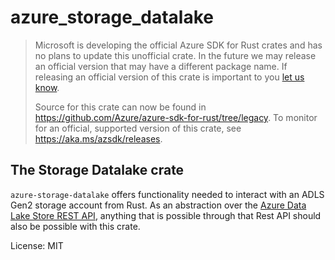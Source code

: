 # azure_storage_datalake

> Microsoft is developing the official Azure SDK for Rust crates and has no plans to update this unofficial crate.
> In the future we may release an official version that may have a different package name.
> If releasing an official version of this crate is important to you [let us know](https://github.com/Azure/azure-sdk-for-rust/issues/new/choose).
>
> Source for this crate can now be found in <https://github.com/Azure/azure-sdk-for-rust/tree/legacy>.
> To monitor for an official, supported version of this crate, see <https://aka.ms/azsdk/releases>.

## The Storage Datalake crate

`azure-storage-datalake` offers functionality needed to interact with an ADLS Gen2 storage account from Rust.
As an abstraction over the [Azure Data Lake Store REST API](https://docs.microsoft.com/en-us/rest/api/storageservices/data-lake-storage-gen2), anything that is possible through that Rest API
should also be possible with this crate.

License: MIT
